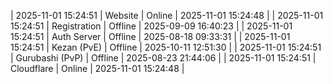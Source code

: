 | 2025-11-01 15:24:51 | Website | Online | 2025-11-01 15:24:48 |
| 2025-11-01 15:24:51 | Registration | Offline | 2025-09-09 16:40:23 |
| 2025-11-01 15:24:51 | Auth Server | Offline | 2025-08-18 09:33:31 |
| 2025-11-01 15:24:51 | Kezan (PvE) | Offline | 2025-10-11 12:51:30 |
| 2025-11-01 15:24:51 | Gurubashi (PvP) | Offline | 2025-08-23 21:44:06 |
| 2025-11-01 15:24:51 | Cloudflare | Online | 2025-11-01 15:24:48 |
